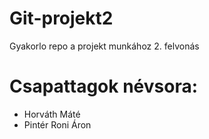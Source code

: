 # Git-projekt2

Gyakorlo repo a projekt munkához 2. felvonás

# Csapattagok névsora:

- Horváth Máté
- Pintér Roni Áron